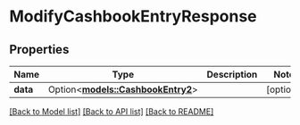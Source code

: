 # ModifyCashbookEntryResponse

## Properties

Name | Type | Description | Notes
------------ | ------------- | ------------- | -------------
**data** | Option<[**models::CashbookEntry2**](CashbookEntry_2.md)> |  | [optional]

[[Back to Model list]](../README.md#documentation-for-models) [[Back to API list]](../README.md#documentation-for-api-endpoints) [[Back to README]](../README.md)


